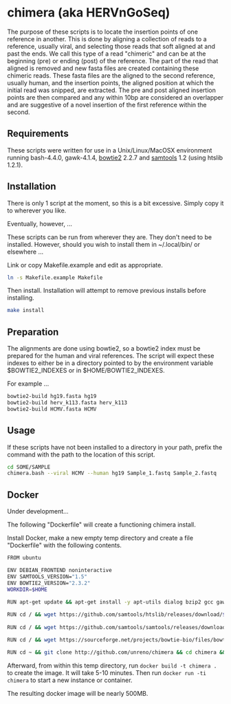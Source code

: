 #	chimera (aka HERVnGoSeq)


The purpose of these scripts is to locate the insertion points of one reference in another.
This is done by aligning a collection of reads to a reference, usually viral, and selecting those reads that soft aligned at and past the ends. 
We call this type of a read "chimeric" and can be at the beginning (pre) or ending (post) of the reference.
The part of the read that aligned is removed and new fasta files are created containing these chimeric reads.
These fasta files are the aligned to the second reference, usually human, and the insertion points, the aligned position at which the initial read was snipped, are extracted.
The pre and post aligned insertion points are then compared and any within 10bp are considered an overlapper and are suggestive of a novel insertion of the first reference within the second.





##	Requirements

These scripts were written for use in a Unix/Linux/MacOSX environment
running bash-4.4.0, gawk-4.1.4,
[bowtie2](https://github.com/BenLangmead/bowtie2) 2.2.7 and
[samtools](https://github.com/samtools/samtools) 1.2 (using htslib 1.2.1).




##	Installation

There is only 1 script at the moment, so this is a bit excessive.
Simply copy it to wherever you like.

Eventually, however, ...

These scripts can be run from wherever they are. 
They don't need to be installed.
However, should you wish to install them in ~/.local/bin/ or elsewhere ...

Link or copy Makefile.example and edit as appropriate.

```BASH
ln -s Makefile.example Makefile
```

Then install. Installation will attempt to remove previous installs before installing.

```BASH
make install
```


##	Preparation

The alignments are done using bowtie2, so a bowtie2 index must be prepared for the human and viral references. The script will expect these indexes to either be in a directory pointed to by the environment variable $BOWTIE2_INDEXES or in $HOME/BOWTIE2_INDEXES.

For example ...
```BASH
bowtie2-build hg19.fasta hg19
bowtie2-build herv_k113.fasta herv_k113
bowtie2-build HCMV.fasta HCMV
```

##	Usage

If these scripts have not been installed to a directory in your path, prefix the command with the path to the location of this script.

```BASH
cd SOME/SAMPLE
chimera.bash --viral HCMV --human hg19 Sample_1.fastq Sample_2.fastq
```



##	Docker

Under development...


The following "Dockerfile" will create a functioning chimera install.

Install Docker, make a new empty temp directory and create a file "Dockerfile" with the following contents.

```BASH
FROM ubuntu

ENV DEBIAN_FRONTEND noninteractive
ENV SAMTOOLS_VERSION="1.5"
ENV BOWTIE2_VERSION="2.3.2"
WORKDIR=$HOME
 
RUN apt-get update && apt-get install -y apt-utils dialog bzip2 gcc gawk zlib1g-dev libbz2-dev liblzma-dev libcurl4-openssl-dev make libssl-dev libncurses5-dev zip g++ git libtbb-dev wget && apt-get clean

RUN cd / && wget https://github.com/samtools/htslib/releases/download/${SAMTOOLS_VERSION}/htslib-${SAMTOOLS_VERSION}.tar.bz2 && tar xvfj htslib-${SAMTOOLS_VERSION}.tar.bz2 && cd htslib-${SAMTOOLS_VERSION} && ./configure && make && make install && cd ~ && /bin/rm -rf /htslib-${SAMTOOLS_VERSION}*
 
RUN cd / && wget https://github.com/samtools/samtools/releases/download/${SAMTOOLS_VERSION}/samtools-${SAMTOOLS_VERSION}.tar.bz2 && tar xvfj samtools-${SAMTOOLS_VERSION}.tar.bz2 && cd samtools-${SAMTOOLS_VERSION} && ./configure && make && make install && cd ~ && /bin/rm -rf /samtools-${SAMTOOLS_VERSION}*

RUN cd / && wget https://sourceforge.net/projects/bowtie-bio/files/bowtie2/${BOWTIE2_VERSION}/bowtie2-${BOWTIE2_VERSION}-source.zip/download -O bowtie2-${BOWTIE2_VERSION}-source.zip && unzip bowtie2-${BOWTIE2_VERSION}-source.zip && cd bowtie2-${BOWTIE2_VERSION} && make && make install && cd ~ && /bin/rm -rf /bowtie2-${BOWTIE2_VERSION}*

RUN cd ~ && git clone http://github.com/unreno/chimera && cd chimera && ln -s Makefile.example Makefile && make BASE_DIR="/usr/local" install && cd ~ && /bin/rm -rf chimera
```

Afterward, from within this temp directory, run `docker build -t chimera .` to create the image.
It will take 5-10 minutes.
Then run `docker run -ti chimera` to start a new instance or container.

The resulting docker image will be nearly 500MB.



